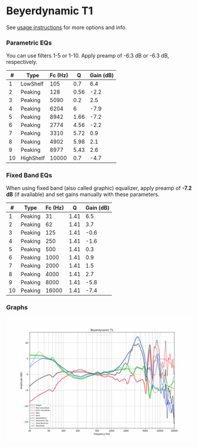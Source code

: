 # Beyerdynamic T1
See [usage instructions](https://github.com/jaakkopasanen/AutoEq#usage) for more options and info.

### Parametric EQs
You can use filters 1-5 or 1-10. Apply preamp of -6.3 dB or -6.3 dB, respectively.

|   # | Type      |   Fc (Hz) |    Q |   Gain (dB) |
|-----|-----------|-----------|------|-------------|
|   1 | LowShelf  |       105 | 0.7  |         6.4 |
|   2 | Peaking   |       128 | 0.56 |        -2.2 |
|   3 | Peaking   |      5090 | 0.2  |         2.5 |
|   4 | Peaking   |      6204 | 6    |        -7.9 |
|   5 | Peaking   |      8942 | 1.66 |        -7.2 |
|   6 | Peaking   |      2774 | 4.56 |        -2.2 |
|   7 | Peaking   |      3310 | 5.72 |         0.9 |
|   8 | Peaking   |      4902 | 5.98 |         2.1 |
|   9 | Peaking   |      8977 | 5.43 |         2.6 |
|  10 | HighShelf |     10000 | 0.7  |        -4.7 |

### Fixed Band EQs
When using fixed band (also called graphic) equalizer, apply preamp of **-7.2 dB** (if available) and set gains manually with these parameters.

|   # | Type    |   Fc (Hz) |    Q |   Gain (dB) |
|-----|---------|-----------|------|-------------|
|   1 | Peaking |        31 | 1.41 |         6.5 |
|   2 | Peaking |        62 | 1.41 |         3.7 |
|   3 | Peaking |       125 | 1.41 |        -0.6 |
|   4 | Peaking |       250 | 1.41 |        -1.6 |
|   5 | Peaking |       500 | 1.41 |         0.3 |
|   6 | Peaking |      1000 | 1.41 |         0.9 |
|   7 | Peaking |      2000 | 1.41 |         1.5 |
|   8 | Peaking |      4000 | 1.41 |         2.7 |
|   9 | Peaking |      8000 | 1.41 |        -5.8 |
|  10 | Peaking |     16000 | 1.41 |        -7.4 |

### Graphs
![](./Beyerdynamic%20T1.png)
